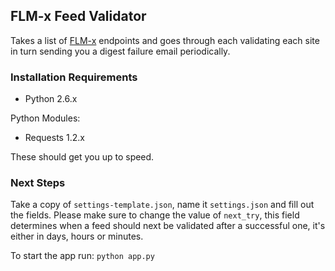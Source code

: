## FLM-x Feed Validator

Takes a list of [FLM-x](http://flm.foxpico.com/) endpoints and goes through each validating each site in turn sending you a digest failure email periodically.

### Installation Requirements

* Python 2.6.x

Python Modules:
* Requests 1.2.x

These should get you up to speed.

### Next Steps

Take a copy of `settings-template.json`, name it `settings.json` and fill out the fields. Please make sure to change the value of `next_try`, this field determines when a feed should next be validated after a successful one, it's either in days, hours or minutes.

To start the app run:
`python app.py`